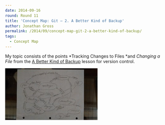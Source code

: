 ```yaml
---
date: 2014-09-16
round: Round 11
title: 'Concept Map: Git – 2. A Better Kind of Backup'
author: Jonathan Gross
permalink: /2014/09/concept-map-git-2-a-better-kind-of-backup/
tags:
  - Concept Map
---
```

My topic consists of the points *Tracking Changes to Files *and *Changing a File* from the <a href="http://software-carpentry.org/v5/novice/git/01-backup.html" target="_blank">A Better Kind of Backup</a> lesson for version control.

[<img alt="IMG_20140915_234614734" src="/uploads/2014/09/IMG_20140915_234614734-300x168.jpg" width="300" height="168" />][1]

 [1]: /uploads/2014/09/IMG_20140915_234614734.jpg
